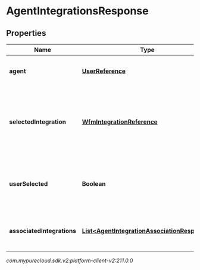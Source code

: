 # AgentIntegrationsResponse


## Properties

| Name | Type | Description | Notes |
| ------------ | ------------- | ------------- | ------------- |
| **agent** | [**UserReference**](UserReference) | The user associated with the integrations |  |
| **selectedIntegration** | [**WfmIntegrationReference**](WfmIntegrationReference) | The integration selected for the agent. If not set, no integration will be used for the agent |  [optional] |
| **userSelected** | **Boolean** | Whether the integration association has been manually selected |  [optional] |
| **associatedIntegrations** | [**List&lt;AgentIntegrationAssociationResponse&gt;**](AgentIntegrationAssociationResponse) | The list of integrations associated with the agent |  |




_com.mypurecloud.sdk.v2:platform-client-v2:211.0.0_
